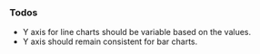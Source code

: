 ### Todos

- Y axis for line charts should be variable based on the values. 
- Y axis should remain consistent for bar charts.

